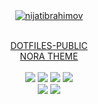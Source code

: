<div align="center">
  <a href="https://github.com/nijatibrahimov">
    <img src="https://user-images.githubusercontent.com/51142227/192073451-0161c6aa-fe2a-45de-a5fe-e47e8072967d.jpg" alt="nijatibrahimov" align="center"/>
  </a>
  <br />
  <br />
  
  [DOTFILES-PUBLIC](https://github.com/nijatibrahimov/nora-theme)
  <br />
  [NORA THEME](https://github.com/nijatibrahimov/nora-theme)
  <br />
  <br />
	<a href="https://www.gnu.org/gnu/linux-and-gnu.en.html"><img src="https://img.shields.io/badge/OS-GNU/Linux-cdd6f4?style=flat-square&logo=gnu" /></a>
	<a href="https://getfedora.org/"><img src="https://img.shields.io/badge/DISTRO-Fedora-52a2da?style=flat-square&logo=fedora" /></a>
	<a href="https://neovim.io"><img src="https://img.shields.io/badge/EDITOR-Neovim-a6e3a1?style=flat-square&logo=neovim" /></a>
	<a href="https://www.rust-lang.org"><img src="https://img.shields.io/badge/LANG-JavaScript-fedc58?style=flat-square&logo=javascript" /></a>
	<br />
	<a href="https://github.com/nijatibrahimov"><img src="https://img.shields.io/github/followers/nijatibrahimov?color=cdd6f4&label=GITHUB&style=flat-square&logo=github" /></a>
	<a href="mailto:ibrahimovoffial@gmail.com"><img src="https://img.shields.io/badge/EMAIL-ibrahimovofficial@gmail.com-b4befe?style=flat-square&logo=gmail" /></a>
	<br />
	<br />
<!-- <img src="https://github-readme-stats.vercel.app/api?username=nijatibrahimov&theme=radical&hide_title=true&hide_rank=true&show_icons=true&include_all_commits=true&line_height=24&hide_border=true" />
	<img src="https://github-readme-stats.vercel.app/api/top-langs/?username=nijatibrahimov&theme=radical&hide_title=true&langs_count=8&layout=compact&hide_border=true" /> -->
</div>
